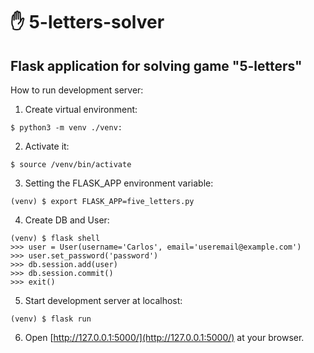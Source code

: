 # ✋ 5-letters-solver
## Flask application for solving game "5-letters"

How to run development server:

1. Create virtual environment:
```
$ python3 -m venv ./venv:
```

2. Activate it:
```
$ source /venv/bin/activate
```

3. Setting the FLASK_APP environment variable:
```
(venv) $ export FLASK_APP=five_letters.py
```

4. Create DB and User:
```
(venv) $ flask shell
>>> user = User(username='Carlos', email='useremail@example.com')
>>> user.set_password('password')
>>> db.session.add(user)
>>> db.session.commit()
>>> exit()
```

5. Start development server at localhost:
```
(venv) $ flask run
```

6. Open [http://127.0.0.1:5000/](http://127.0.0.1:5000/) at your browser.